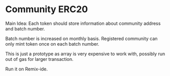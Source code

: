 # Community ERC20

Main Idea: Each token should store information about community address and batch number.

Batch number is increased on monthly basis. Registered community can only mint token once on each batch number.

This is just a prototype as array is very expensive to work with, possibly run out of gas for larger transaction.

Run it on Remix-ide.
